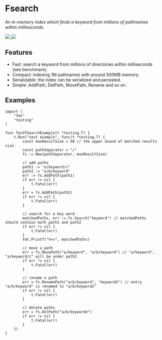 # Fsearch
_An in-memory index which finds a keyword from millions of pathnames within milliseconds._

<a href="https://github.com/ihexxa/fsearch/actions">
    <img src="https://github.com/ihexxa/fsearch/workflows/ci-fsearch/badge.svg" />
</a>
<a href="https://goreportcard.com/report/github.com/ihexxa/fsearch">
    <img src="https://goreportcard.com/badge/github.com/ihexxa/fsearch" />
</a>

## Features
- Fast: search a keyword from millions of directories within milliseconds (see benchmark).
- Compact: indexing 1M pathnames with around 500MB memory.
- Serializable: the index can be serialized and persisted.
- Simple: AddPath, DelPath, MovePath, Rename and so on.

## Examples
```golang
import (
	"fmt"
	"testing"
)

func TestFSearchExample(t *testing.T) {
	t.Run("test example", func(t *testing.T) {
		const maxResultSize = 50 // the upper bound of matched results size
		const pathSeparator = "/"
		fs := New(pathSeparator, maxResultSize)

		// add paths
		path1 := "a/keyword/c"
		path2 := "a/b/keyword"
		err := fs.AddPath(path1)
		if err != nil {
			t.Fatal(err)
		}
		err = fs.AddPath(path2)
		if err != nil {
			t.Fatal(err)
		}

		// search for a key word
		matchedPaths, err := fs.Search("keyword") // matchedPaths should contain both path1 and path2
		if err != nil {
			t.Fatal(err)
		}
		fmt.Printf("%+v", matchedPaths)

		// move a path
		err = fs.MovePath("a/keyword", "a/b/keyword") // "a/keyword", "a/keyword/c" will be under path2
		if err != nil {
			t.Fatal(err)
		}

		// rename a path
		err = fs.RenamePath("a/b/keyword", "keyword2") // entry "a/b/keyword" is renamed to "a/b/keyword2"
		if err != nil {
			t.Fatal(err)
		}

		// delete paths
		err = fs.DelPath("a/b/keyworde")
		if err != nil {
			t.Fatal(err)
		}
	})
}
```
